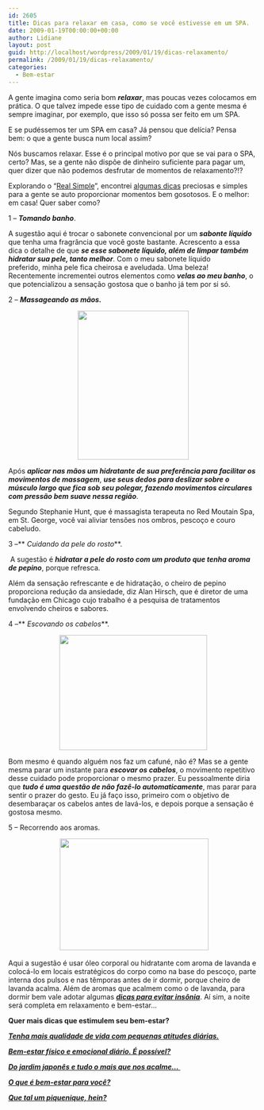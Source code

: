 ```yaml
---
id: 2605
title: Dicas para relaxar em casa, como se você estivesse em um SPA.
date: 2009-01-19T00:00:00+00:00
author: Lidiane
layout: post
guid: http://localhost/wordpress/2009/01/19/dicas-relaxamento/
permalink: /2009/01/19/dicas-relaxamento/
categories:
  - Bem-estar
---
```

A gente imagina como seria bom **_relaxar_**, mas poucas vezes colocamos em prática. O que talvez impede esse tipo de cuidado com a gente mesma é sempre imaginar, por exemplo, que isso só possa ser feito em um SPA.

E se pudéssemos ter um SPA em casa? Já pensou que delícia? Pensa bem: o que a gente busca num local assim?

Nós buscamos relaxar. Esse é o principal motivo por que se vai para o SPA, certo? Mas, se a gente não dispõe de dinheiro suficiente para pagar um, quer dizer que não podemos desfrutar de momentos de relaxamento?!?

Explorando o “<a href="http://www.realsimple.com/realsimple/homepage/flash/0,23022,,00.shtml?origref=http://www.realsimple.com/realsimple/homepage/flash/0,23022,,00.shtml?origref=http://www.realsimple.com/realsimple/package/0,21861,1168444-1850351-2,00.html" target="_blank">Real Simple</a>”, encontrei <a href="http://www.realsimple.com/realsimple/package/0,21861,1168444-1850351-1,00.html" target="_blank">algumas dicas</a> preciosas e simples para a gente se auto proporcionar momentos bem gosotosos. E o melhor: em casa! Quer saber como?

1 – **_Tomando banho_**.

A sugestão aqui é trocar o sabonete convencional por um **_sabonte líquido_** que tenha uma fragrância que você goste bastante. Acrescento a essa dica o detalhe de que **_se esse sabonete líquido, além de limpar também hidratar sua pele, tanto melhor_**. Com o meu sabonete líquido preferido, minha pele fica cheirosa e aveludada. Uma beleza!  Recentemente incrementei outros elementos como **_velas ao meu banho_**, o que potencializou a sensação gostosa que o banho já tem por si só.

2 – **_Massageando as mãos._**

<p style="text-align: center;">
  <a href="http://www.trololodemulher.com.br/blog/wp-content/uploads/2010/07/maos-femininas.jpg"><img class="size-medium wp-image-4918 aligncenter" title="mãos femininas" src="http://www.trololodemulher.com.br/blog/wp-content/uploads/2010/07/maos-femininas-224x300.jpg" alt="" width="224" height="300" /></a>
</p>

Após **_aplicar nas mãos um hidratante de sua preferência para facilitar os movimentos de massagem_**, **_use seus dedos para deslizar sobre o músculo largo que fica sob seu polegar, fazendo movimentos circulares com pressão bem suave nessa região_**.

Segundo Stephanie Hunt, que é massagista terapeuta no Red Moutain Spa, em St. George, você vai aliviar tensões nos ombros, pescoço e couro cabeludo.

3 –** _Cuidando da pele do rosto_**.

 A sugestão é **_hidratar a pele do rosto com um produto que tenha aroma de pepino_**, porque refresca.

Além da sensação refrescante e de hidratação, o cheiro de pepino proporciona redução da ansiedade, diz Alan Hirsch, que é diretor de uma fundação em Chicago cujo trabalho é a pesquisa de tratamentos envolvendo cheiros e sabores.

4 –** _Escovando os cabelos_**.

<p style="text-align: center;">
  <a href="http://www.trololodemulher.com.br/blog/wp-content/uploads/2010/07/cabelos.jpg"><img class="size-full wp-image-4919 aligncenter" title="cabelos" src="http://www.trololodemulher.com.br/blog/wp-content/uploads/2010/07/cabelos.jpg" alt="" width="298" height="232" /></a>
</p>

Bom mesmo é quando alguém nos faz um cafuné, não é? Mas se a gente mesma parar um instante para **_escovar os cabelos_**, o movimento repetitivo desse cuidado pode proporcionar o mesmo prazer. Eu pessoalmente diria que **_tudo é uma questão de não fazê-lo automaticamente_**, mas parar para sentir o prazer do gesto. Eu já faço isso, primeiro com o objetivo de desembaraçar os cabelos antes de lavá-los, e depois porque a sensação é gostosa mesmo.

5 – Recorrendo aos aromas.

<p style="text-align: center;">
   <a href="http://www.trololodemulher.com.br/blog/wp-content/uploads/2010/07/lavanda.jpg"><img class="size-medium wp-image-4920 aligncenter" title="lavanda" src="http://www.trololodemulher.com.br/blog/wp-content/uploads/2010/07/lavanda-300x225.jpg" alt="" width="300" height="225" /></a>
</p>

Aqui a sugestão é usar óleo corporal ou hidratante com aroma de lavanda e colocá-lo em locais estratégicos do corpo como na base do pescoço, parte interna dos pulsos e nas têmporas antes de ir dormir, porque cheiro de lavanda acalma. Além de aromas que acalmem como o de lavanda, para dormir bem vale adotar algumas **_<a href="http://www.trololodemulher.com.br/2009/01/29/1-2-3-4-5-carneirinhos-6-dicas-e-durma-bem/" target="_self">dicas para evitar insônia</a>_**. Aí sim, a noite será completa em relaxamento e bem-estar&#8230;

**Quer mais dicas que estimulem seu bem-estar?**

**_<a href="http://www.trololodemulher.com.br/2010/03/12/tenha-mais-qualidade-de-vida-com-pequenas-atitudes-diarias%e2%80%a6/" target="_self">Tenha mais qualidade de vida com pequenas atitudes diárias.</a>_**

**_<a href="http://www.trololodemulher.com.br/2009/07/15/bem-estar-fsico-e-emocional-dirio-possvel/" target="_self">Bem-estar físico e emocional diário. É possível?</a>_**

**_<a href="http://www.trololodemulher.com.br/2009/05/22/do-jardim-japons-e-tudo-o-mais-que-nos-acalme/" target="_self">Do jardim japonês e tudo o mais que nos acalme&#8230; </a>_**

**_<a href="http://www.trololodemulher.com.br/2009/02/25/o-que-bem-estar-para-voc/" target="_self">O que é bem-estar para você?</a>_**

**_<a href="http://www.trololodemulher.com.br/2009/02/01/piquenique/" target="_self">Que tal um piquenique, hein?</a>_**